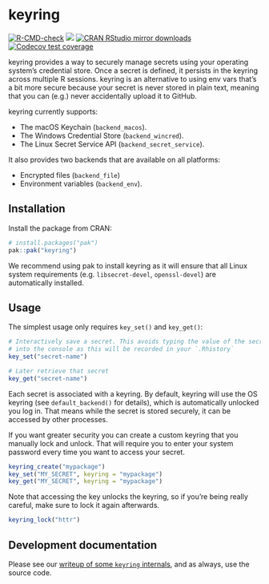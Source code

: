 
# keyring

<!-- badges: start -->

[![R-CMD-check](https://github.com/r-lib/keyring/actions/workflows/R-CMD-check.yaml/badge.svg)](https://github.com/r-lib/keyring/actions/workflows/R-CMD-check.yaml)
[![](https://www.r-pkg.org/badges/version/keyring)](https://www.r-pkg.org/pkg/keyring)
[![CRAN RStudio mirror
downloads](https://cranlogs.r-pkg.org/badges/keyring)](https://www.r-pkg.org/pkg/keyring)
[![Codecov test
coverage](https://codecov.io/gh/r-lib/keyring/branch/main/graph/badge.svg)](https://app.codecov.io/gh/r-lib/keyring?branch=main)

<!-- badges: end -->

keyring provides a way to securely manage secrets using your operating
system’s credential store. Once a secret is defined, it persists in the
keyring across multiple R sessions. keyring is an alternative to using
env vars that’s a bit more secure because your secret is never stored in
plain text, meaning that you can (e.g.) never accidentally upload it to
GitHub.

keyring currently supports:

- The macOS Keychain (`backend_macos`).
- The Windows Credential Store (`backend_wincred`).
- The Linux Secret Service API (`backend_secret_service`).

It also provides two backends that are available on all platforms:

- Encrypted files (`backend_file`)
- Environment variables (`backend_env`).

## Installation

Install the package from CRAN:

``` r
# install.packages("pak")
pak::pak("keyring")
```

We recommend using pak to install keyring as it will ensure that all
Linux system requirements (e.g. `libsecret-devel`, `openssl-devel`) are
automatically installed.

## Usage

The simplest usage only requires `key_set()` and `key_get()`:

``` r
# Interactively save a secret. This avoids typing the value of the secret
# into the console as this will be recorded in your `.Rhistory`
key_set("secret-name")

# Later retrieve that secret
key_get("secret-name")
```

Each secret is associated with a keyring. By default, keyring will use
the OS keyring (see `default_backend()` for details), which is
automatically unlocked you log in. That means while the secret is stored
securely, it can be accessed by other processes.

If you want greater security you can create a custom keyring that you
manually lock and unlock. That will require you to enter your system
password every time you want to access your secret.

``` r
keyring_create("mypackage")
key_set("MY_SECRET", keyring = "mypackage")
key_get("MY_SECRET", keyring = "mypackage")
```

Note that accessing the key unlocks the keyring, so if you’re being
really careful, make sure to lock it again afterwards.

``` r
keyring_lock("httr")
```

## Development documentation

Please see our [writeup of some `keyring`
internals](https://github.com/r-lib/keyring/blob/main/inst/development-notes.md),
and as always, use the source code.
